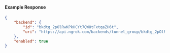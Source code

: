 <!-- Code generated for API Clients. DO NOT EDIT. -->

#### Example Response

```json
{
	"backend": {
		"id": "bkdtg_2pOlRwKPkHCYt7QW8tFxtqaZH6t",
		"uri": "https://api.ngrok.com/backends/tunnel_group/bkdtg_2pOlRwKPkHCYt7QW8tFxtqaZH6t"
	},
	"enabled": true
}
```
